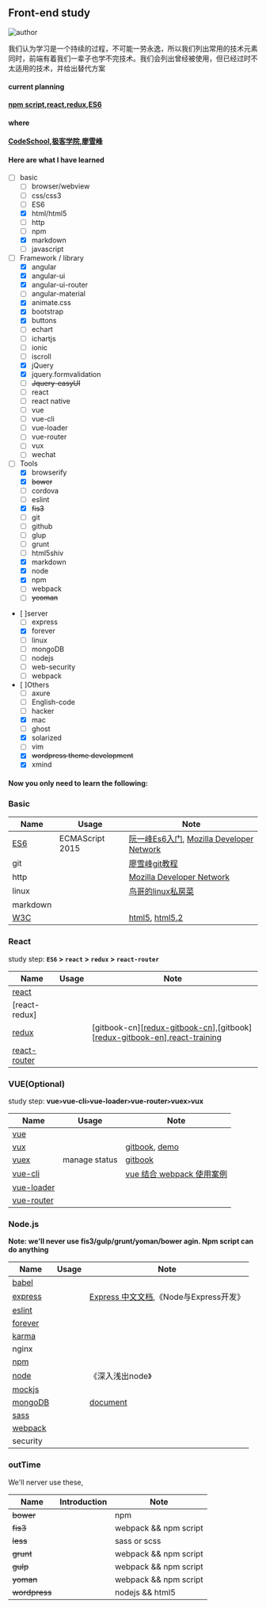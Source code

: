 ## Front-end study

![author]

我们认为学习是一个持续的过程，不可能一劳永逸，所以我们列出常用的技术元素  
同时，前端有着我们一辈子也学不完技术。我们会列出曾经被使用，但已经过时不太适用的技术，并给出替代方案

#### current planning

**[npm script][npm],[react][react],[redux][redux],[ES6][es6-ruan]**
 
#### where

**[CodeSchool][codeschool],[极客学院][jikexueyuan],[廖雪峰][liaoxuefeng]**

#### Here are what I have learned 

- [ ] basic
    - [ ] browser/webview
    - [ ] css/css3
    - [ ] ES6
    - [x] html/html5
    - [ ] http
    - [ ] npm 
    - [x] markdown
    - [ ] javascript
- [ ] Framework / library
    - [x] angular
    - [x] angular-ui
    - [x] angular-ui-router
    - [ ] angular-material
    - [x] animate.css
    - [x] bootstrap
    - [x] buttons
    - [ ] echart
    - [ ] ichartjs
    - [ ] ionic
    - [ ] iscroll
    - [x] jQuery
    - [x] jquery.formvalidation
    - [ ] ~~Jquery-easyUI~~
    - [ ] react
    - [ ] react native
    - [ ] vue
    - [ ] vue-cli
    - [ ] vue-loader
    - [ ] vue-router
    - [ ] vux
    - [ ] wechat
- [ ] Tools
    - [x] browserify
    - [x] ~~bower~~
    - [ ] cordova  
    - [ ] eslint
    - [x] ~~fis3~~
    - [ ] git
    - [ ] github
    - [ ] glup
    - [ ] grunt 
    - [ ] html5shiv 
    - [x] markdown
    - [x] node 
    - [x] npm
    - [ ] webpack
    - [ ] ~~yeoman~~   
- [ ]server 
    - [ ] express
    - [x] forever
    - [ ] linux
    - [ ] mongoDB
    - [ ] nodejs
    - [ ] web-security
    - [ ] webpack
- [ ]Others
    - [ ] axure
    - [ ] English-code
    - [ ] hacker
    - [x] mac
    - [ ] ghost
    - [x] solarized
    - [ ] vim
    - [x] ~~wordpress theme development~~
    - [x] xmind
 
#### Now you only need to learn the following: 
 
### Basic

|Name|Usage|Note|
|---|---|---|
|[ES6]|ECMAScript 2015|[阮一峰Es6入门][es6-ruan], [Mozilla Developer Network][mdn-js]|
|git||[廖雪峰git教程][liaoxuefeng]|
|http||[Mozilla Developer Network][mdn-http]|    
|linux||[鸟哥的linux私房菜][linux-vbird]|
|markdown|||   
|[W3C]||[html5][w3c-html5], [html5.2][w3c-html5.2]|

### React

study step: **`ES6` > `react` > `redux` > `react-router`**

|Name|Usage|Note|
|---|---|---|
|[react]|||
|[react-redux]|||
|[redux]||[gitbook-cn][[redux-gitbook-cn]],[gitbook][[redux-gitbook-en]],[react-training]|
|[react-router]||| 

### VUE(Optional)

study step: **vue` > `vue-cli` > `vue-loader` > `vue-router` > `vuex` > `vux**

|Name|Usage|Note|
|---|---|---|
|[vue]|||
|[vux]||[gitbook][vux-gitbook], [demo][vux-demo]|
|[vuex]|manage status|[gitbook][vuex-gitbook]| 
|[vue-cli]||[vue 结合 webpack 使用案例][vue-cli-templates-webpack]| 
|[vue-loader]||| 
|[vue-router]|||  

### Node.js 

**Note: we'll never use fis3/gulp/grunt/yoman/bower agin. Npm script can do anything** 

|Name|Usage|Note|
|---|---|---|
|[babel]|||
|[express]||[Express 中文文档][express-cn],《Node与Express开发》| 
|[eslint]|||
|[forever]|||
|[karma]|||
|nginx|||
|[npm]|||
|[node]||《深入浅出node》
|[mockjs]|||
|[mongoDB]||[document][mongoDB]|
|[sass]|||
|[webpack]|||
|security|||

### outTime

We'll nerver use these,

|Name|Introduction|Note|
|---|---|---|
|~~bower~~||npm|
|~~fis3~~||webpack && npm script|
|~~less~~||sass or scss|
|~~grunt~~||webpack && npm script|
|~~gulp~~||webpack && npm script|
|~~yoman~~||webpack && npm script|
|~~wordpress~~||nodejs && html5 |

[author]:https://img.shields.io/badge/group-军、漾、文、圆、庆、媛-blue.svg
[babel]:https://github.com/babel/babel
[codeschool]:https://www.codeschool.com/
[eslint]:https://github.com/eslint/eslint
[es6]:http://www.ecma-international.org/ecma-262/6.0/index.html
[es6-ruan]:http://es6.ruanyifeng.com/
[express]:https://github.com/expressjs/express
[express-cn]:http://www.expressjs.com.cn/
[forever]:https://github.com/foreverjs/forever
[liaoxuefeng]:http://www.liaoxuefeng.com/
[jikexueyuan]:http://www.jikexueyuan.com/
[karma]:https://github.com/karma-runner/karma
[linux-vbird]:http://linux.vbird.org/
[npm]:https://www.npmjs.com/
[node]:https://nodejs.org/en/
[mdn-http]:https://developer.mozilla.org/zh-CN/docs/Web/HTTP
[mdn-js]:https://developer.mozilla.org/zh-CN/docs/Web/JavaScript
[mockjs]:http://mockjs.com/
[mongoDB]:https://www.mongodb.com/
[mongoDB]:https://docs.mongodb.com/
[react]:https://facebook.github.io/react/
[react-router]:https://github.com/ReactTraining/react-router
[react-training]:https://github.com/ReactTraining
[redux]:https://github.com/reactjs/redux
[redux-gitbook-cn]:http://cn.redux.js.org/index.html
[redux-gitbook-en]:http://redux.js.org/
[sass]:http://sass-lang.com/
[vue]:http://cn.vuejs.org/
[vue-cli]:https://github.com/vuejs/vue-cli  
[vue-cli-templates-webpack]:http://vuejs-templates.github.io/webpack/
[vue-loader]:https://vue-loader.vuejs.org/en/
[vuex]:http://vuex.vuejs.org/zh-cn/
[vuex-gitbook]:http://vuex.vuejs.org/zh-cn/
[vux]:https://github.com/airyland/vux
[vux-demo]:https://vux.li/
[vux-gitbook]:https://vuxjs.gitbooks.io/vux/content/
[vue-router]:http://router.vuejs.org/zh-cn/essentials/getting-started.html
[W3C]:https://www.w3.org/TR/
[w3c-html5]:https://www.w3.org/TR/html5/
[w3c-html5.2]:http://w3c.github.io/html/
[webpack]:https://webpack.js.org